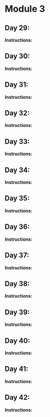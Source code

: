 # Module 3
## Day 29: 
**Instructions:** 

## Day 30: 
**Instructions:** 

## Day 31: 
**Instructions:** 

## Day 32: 
**Instructions:** 

## Day 33: 
**Instructions:** 

## Day 34: 
**Instructions:** 

## Day 35: 
**Instructions:** 

## Day 36: 
**Instructions:** 

## Day 37: 
**Instructions:** 

## Day 38: 
**Instructions:** 

## Day 39: 
**Instructions:** 

## Day 40: 
**Instructions:** 

## Day 41: 
**Instructions:** 

## Day 42: 
**Instructions:** 
